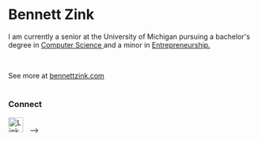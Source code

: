 # Bennett Zink

I am currently a senior at the University of Michigan pursuing a bachelor's degree in 
<a href="https://cse.engin.umich.edu/academics/undergraduate/programs/computer-science-eng/" target="_blank"> Computer Science </a> 
and a minor in 
<a href="https://ent-minor.umich.edu/" target="_blank"> Entrepreneurship. </a> 

</br>

See more at
<a href="https://bennettzink.com/" target="_blank"> bennettzink.com </a> 

<!--
#

### 📊 Stats

[![Top Langs](https://github-readme-stats.vercel.app/api/top-langs/?username=bennett-zink&layout=donut&border_radius=15)](https://github.com/bennett-zink/github-readme-stats)

<!--https://github.com/anuraghazra/github-readme-stats-->

#
### Connect

<a href="https://www.linkedin.com/in/bennett-zink/" target="_blank"><img align="left" alt="Linkedin" width="30px" style="padding-right:10px;" src="https://cdn.jsdelivr.net/gh/devicons/devicon/icons/linkedin/linkedin-original.svg" />
</a>



<br />
-->







